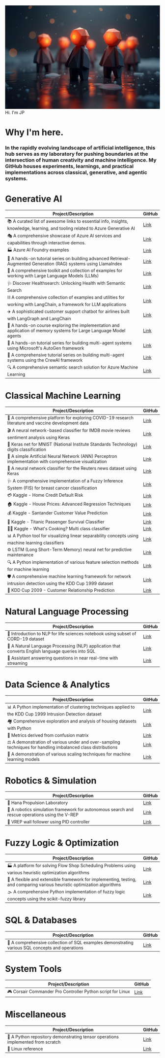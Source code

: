 ![Alt Hi. I'm JP!](https://github.com/corticalstack/corticalstack/blob/main/agents.jpg?raw=true)
Hi. I'm JP
# Why I'm here.
### In the rapidly evolving landscape of artificial intelligence, this hub serves as my laboratory for pushing boundaries at the intersection of human creativity and machine intelligence. My GitHub houses experiments, learnings, and practical implementations across classical, generative, and agentic systems.
# Generative AI
| Project/Description | GitHub |
| --- | --- |
| 📚 A curated list of awesome links to essential info, insights, knowledge, learning, and tooling related to Azure Generative AI | [Link](https://github.com/corticalstack/awesome-azure-genai) |
| 🎭 A comprehensive showcase of Azure AI services and capabilities through interactive demos. | [Link](https://github.com/corticalstack/azure-ai-demo-gallery) |
| 🏭 Azure AI Foundry examples | [Link](https://github.com/corticalstack/azure-ai-foundry-examples) |
| 🧠 A hands-on tutorial series on building advanced Retrieval-Augmented Generation (RAG) systems using LlamaIndex | [Link](https://github.com/corticalstack/deeplearning-agentic-rag-llamaindex) |
| 🛝 A comprehensive toolkit and collection of examples for working with Large Language Models (LLMs) | [Link](https://github.com/corticalstack/genai-playground) |
| 🩺 Discover Healthsearch: Unlocking Health with Semantic Search | [Link](https://github.com/corticalstack/healthsearch-demo-streamlit) |
| ⛓️ A comprehensive collection of examples and utilities for working with LangChain, a framework for LLM applications | [Link](https://github.com/corticalstack/langchain-basics) |
| ✈️ A sophisticated customer support chatbot for airlines built with LangGraph and LangChain | [Link](https://github.com/corticalstack/langgraph-customer-support-bot) |
| 🧠 A hands-on course exploring the implementation and application of memory systems for Large Language Model agents | [Link](https://github.com/corticalstack/llm-agent-memory-letta) |
| 🤖 A hands-on tutorial series for building multi-agent systems using Microsoft's AutoGen framework | [Link](https://github.com/corticalstack/llm-agents-autogen) |
| 👥 A comprehensive tutorial series on building multi-agent systems using the CrewAI framework | [Link](https://github.com/corticalstack/llm-agents-crewai) |
| 🔍 A comprehensive semantic search solution for Azure Machine Learning | [Link](https://github.com/corticalstack/azure-semantic-search-demo) |
# Classical Machine Learning
| Project/Description | GitHub |
| --- | --- |
| 🦠 A comprehensive platform for exploring COVID-19 research literature and vaccine development data | [Link](https://github.com/corticalstack/covid-leap) |
| 🎬 A neural network-based classifier for IMDB movie reviews sentiment analysis using Keras | [Link](https://github.com/corticalstack/ANNImdbClassifier) |
| 🔢 Keras net for MNIST (National Institute Standards Technology) digits classification | [Link](https://github.com/corticalstack/ANNMNIST) |
| 🧮 A simple Artificial Neural Network (ANN) Perceptron implementation with comprehensive visualization | [Link](https://github.com/corticalstack/ANNPerceptronVizExample) |
| 📰 A neural network classifier for the Reuters news dataset using Keras | [Link](https://github.com/corticalstack/ANNReutersClassifier) |
| 🩺 A comprehensive implementation of a Fuzzy Inference System (FIS) for breast cancer classification | [Link](https://github.com/corticalstack/fuzzy-system-breast-cancer-wisconsin) |
| 💳 Kaggle - Home Credit Default Risk | [Link](https://github.com/corticalstack/KaggleHomeCreditDefault) |
| 🏠 Kaggle - House Prices: Advanced Regression Techniques | [Link](https://github.com/corticalstack/KaggleHousePrices) |
| 💰 Kaggle - Santander Customer Value Prediction | [Link](https://github.com/corticalstack/KaggleSantanderValuePrediction) |
| 🚢 Kaggle - Titanic Passenger Survival Classifier | [Link](https://github.com/corticalstack/KaggleTitanticSurvivalClassify) |
| 👨‍🍳 Kaggle - What's Cooking? Multi class classifier | [Link](https://github.com/corticalstack/KaggleWhatsCooking) |
| 📊 A Python tool for visualizing linear separability concepts using machine learning classifiers | [Link](https://github.com/corticalstack/LinearSeparability) |
| ⚙️ LSTM (Long Short-Term Memory) neural net for predictive maintenance | [Link](https://github.com/corticalstack/LSTMPredictiveMaintenance) |
| 🔍 A Python implementation of various feature selection methods for machine learning | [Link](https://github.com/corticalstack/FeatureSelection) |
| 🛡️ A comprehensive machine learning framework for network intrusion detection using the KDD Cup 1999 dataset | [Link](https://github.com/corticalstack/KDDCup1999) |
| 👥 KDD Cup 2009 - Customer Relationship Prediction | [Link](https://github.com/corticalstack/KDDCup2009) |
# Natural Language Processing
| Project/Description | GitHub |
| --- | --- |
| 🧬 Introduction to NLP for life sciences notebook using subset of CORD-19 dataset | [Link](https://github.com/corticalstack/intro_nlp_life_sciences) |
| 💬 A Natural Language Processing (NLP) application that converts English language queries into SQL | [Link](https://github.com/corticalstack/NLPPythonToSQL) |
| 🔄 Assistant answering questions in near real-time with streaming | [Link](https://github.com/corticalstack/streaming-streamlit-fastapi-langchain-azureopenai) |
# Data Science & Analytics
| Project/Description | GitHub |
| --- | --- |
| 📊 A Python implementation of clustering techniques applied to the KDD Cup 1999 Intrusion Detection dataset | [Link](https://github.com/corticalstack/Clustering) |
| 🏘️ Comprehensive exploration and analysis of housing datasets with Python | [Link](https://github.com/corticalstack/DataDiscovery) |
| 📏 Metrics derived from confusion matrix | [Link](https://github.com/corticalstack/MetricsFromCM) |
| ⚖️ A demonstration of various under and over-sampling techniques for handling imbalanced class distributions | [Link](https://github.com/corticalstack/Sampling) |
| 📐 A demonstration of various scaling techniques for machine learning models | [Link](https://github.com/corticalstack/Scaling) |
# Robotics & Simulation
| Project/Description | GitHub |
| --- | --- |
| 🚀 Hana Propulsion Laboratory | [Link](https://github.com/corticalstack/HanaPropulsionLaboratory) |
| 🦸 A robotics simulation framework for autonomous search and rescue operations using the V-REP | [Link](https://github.com/corticalstack/vrep-search-rescue) |
| 🤖 VREP wall follower using PID controller | [Link](https://github.com/corticalstack/vrep-wall-follower-pid) |
# Fuzzy Logic & Optimization
| Project/Description | GitHub |
| --- | --- |
| 🏭 A platform for solving Flow Shop Scheduling Problems using various heuristic optimization algorithms | [Link](https://github.com/corticalstack/flow-shop-scheduling-problem) |
| 🧩 A flexible and extensible framework for implementing, testing, and comparing various heuristic optimization algorithms | [Link](https://github.com/corticalstack/heuristic-optimization-platform) |
| 🌫️ A comprehensive Python implementation of fuzzy logic concepts using the scikit-fuzzy library | [Link](https://github.com/corticalstack/fuzzy-logic) |
# SQL & Databases
| Project/Description | GitHub |
| --- | --- |
| 💾 A comprehensive collection of SQL examples demonstrating various SQL concepts and operations | [Link](https://github.com/corticalstack/sql-deep-dive) |
# System Tools
| Project/Description | GitHub |
| --- | --- |
| 🎮 Corsair Commander Pro Controller Python script for Linux | [Link](https://github.com/corticalstack/corsair_commander_pro_ctl) |
# Miscellaneous
| Project/Description | GitHub |
| --- | --- |
| 🧮 A Python repository demonstrating tensor operations implemented from scratch | [Link](https://github.com/corticalstack/TensorOpsInPython) |
| 🐧 Linux reference | [Link](https://github.com/corticalstack/linux-reference) |
